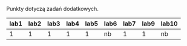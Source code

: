 Punkty dotyczą zadań dodatkowych.

| lab1 | lab2 | lab3 | lab4 | lab5 | lab6 | lab7 | lab9 | lab10 |
|------|------|------|------|------|------|------|------|-------|
|    1 |    1 |    1 |    1 |    1 | nb   |    1 |    1 | nb    |
